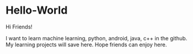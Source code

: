 # Hello-World
Hi Friends!

I want to learn machine learning, python, android, java, c++ in the github. 
My learning projects will save here. 
Hope friends can enjoy here.
